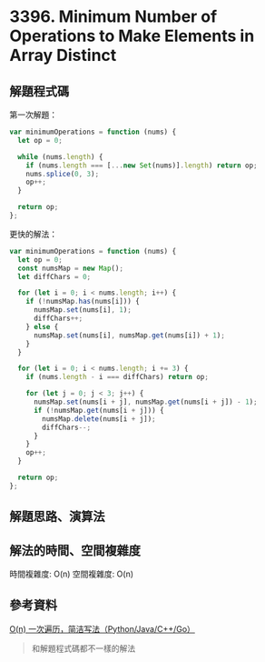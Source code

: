 # 3396. Minimum Number of Operations to Make Elements in Array Distinct

## 解題程式碼

第一次解題：

```javascript
var minimumOperations = function (nums) {
  let op = 0;

  while (nums.length) {
    if (nums.length === [...new Set(nums)].length) return op;
    nums.splice(0, 3);
    op++;
  }

  return op;
};
```

更快的解法：

```javascript
var minimumOperations = function (nums) {
  let op = 0;
  const numsMap = new Map();
  let diffChars = 0;

  for (let i = 0; i < nums.length; i++) {
    if (!numsMap.has(nums[i])) {
      numsMap.set(nums[i], 1);
      diffChars++;
    } else {
      numsMap.set(nums[i], numsMap.get(nums[i]) + 1);
    }
  }

  for (let i = 0; i < nums.length; i += 3) {
    if (nums.length - i === diffChars) return op;

    for (let j = 0; j < 3; j++) {
      numsMap.set(nums[i + j], numsMap.get(nums[i + j]) - 1);
      if (!numsMap.get(nums[i + j])) {
        numsMap.delete(nums[i + j]);
        diffChars--;
      }
    }
    op++;
  }

  return op;
};
```

## 解題思路、演算法

## 解法的時間、空間複雜度

時間複雜度: O(n)
空間複雜度: O(n)

## 參考資料

[O(n) 一次遍历，简洁写法（Python/Java/C++/Go）](https://leetcode.cn/problems/minimum-number-of-operations-to-make-elements-in-array-distinct/solutions/3027035/on-yi-ci-bian-li-jian-ji-xie-fa-pythonja-jgox/)

> 和解題程式碼都不一樣的解法
